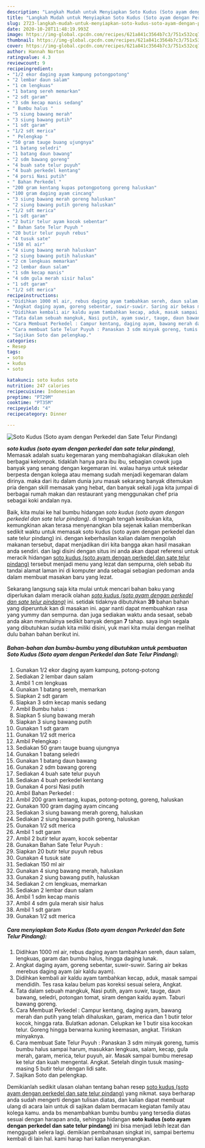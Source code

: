 ```yaml
---
description: "Langkah Mudah untuk Menyiapkan Soto Kudus (Soto ayam dengan Perkedel dan Sate Telur Pindang), Enak Banget"
title: "Langkah Mudah untuk Menyiapkan Soto Kudus (Soto ayam dengan Perkedel dan Sate Telur Pindang), Enak Banget"
slug: 2723-langkah-mudah-untuk-menyiapkan-soto-kudus-soto-ayam-dengan-perkedel-dan-sate-telur-pindang-enak-banget
date: 2020-10-28T11:48:19.993Z
image: https://img-global.cpcdn.com/recipes/621a841c3564b7c3/751x532cq70/soto-kudus-soto-ayam-dengan-perkedel-dan-sate-telur-pindang-foto-resep-utama.jpg
thumbnail: https://img-global.cpcdn.com/recipes/621a841c3564b7c3/751x532cq70/soto-kudus-soto-ayam-dengan-perkedel-dan-sate-telur-pindang-foto-resep-utama.jpg
cover: https://img-global.cpcdn.com/recipes/621a841c3564b7c3/751x532cq70/soto-kudus-soto-ayam-dengan-perkedel-dan-sate-telur-pindang-foto-resep-utama.jpg
author: Hannah Norton
ratingvalue: 4.3
reviewcount: 9
recipeingredient:
- "1/2 ekor daging ayam kampung potongpotong"
- "2 lembar daun salam"
- "1 cm lengkuas"
- "1 batang sereh memarkan"
- "2 sdt garam"
- "3 sdm kecap manis sedang"
- " Bumbu halus "
- "5 siung bawang merah"
- "3 siung bawang putih"
- "1 sdt garam"
- "1/2 sdt merica"
- " Pelengkap "
- "50 gram tauge buang ujungnya"
- "1 batang seledri"
- "1 batang daun bawang"
- "2 sdm bawang goreng"
- "4 buah sate telur puyuh"
- "4 buah perkedel kentang"
- "4 porsi Nasi putih"
- " Bahan Perkedel "
- "200 gram kentang kupas potongpotong goreng haluskan"
- "100 gram daging ayam cincang"
- "3 siung bawang merah goreng haluskan"
- "2 siung bawang putih goreng haluskan"
- "1/2 sdt merica"
- "1 sdt garam"
- "2 butir telur ayam kocok sebentar"
- " Bahan Sate Telur Puyuh "
- "20 butir telur puyuh rebus"
- "4 tusuk sate"
- "150 ml air"
- "4 siung bawang merah haluskan"
- "2 siung bawang putih haluskan"
- "2 cm lengkuas memarkan"
- "2 lembar daun salam"
- "1 sdm kecap manis"
- "4 sdm gula merah sisir halus"
- "1 sdt garam"
- "1/2 sdt merica"
recipeinstructions:
- "Didihkan 1000 ml air, rebus daging ayam tambahkan sereh, daun salam, lengkuas, garam dan bumbu halus, hingga daging lunak."
- "Angkat daging ayam, goreng sebentar, suwir-suwir. Saring air bekas merebus daging ayam (air kaldu ayam)."
- "Didihkan kembali air kaldu ayam tambahkan kecap, aduk, masak sampai mendidih. Tes rasa kalau belum pas koreksi sesuai selera, Angkat."
- "Tata dalam sebuah mangkuk, Nasi putih, ayam suwir, tauge, daun bawang, seledri, potongan tomat, siram dengan kaldu ayam. Taburi bawang goreng."
- "Cara Membuat Perkedel : Campur kentang, daging ayam, bawang merah dan putih yang telah dihaluskan, garam, merica dan 1 butir telor kocok, hingga rata. Bulatkan adonan. Celupkan ke 1 butir sisa kocokan telur. Goreng hingga berwarna kuning keemasan, angkat. Tiriskan minyaknya."
- "Cara membuat Sate Telur Puyuh : Panaskan 3 sdm minyak goreng, tumis bumbu halus sampai harum, masukkan lengkuas, salam, kecap, gula merah, garam, merica, telur puyuh, air. Masak sampai bumbu meresap ke telur dan kuah mengental. Angkat. Setelah dingin tusuk masing-masing 5 butir telur dengan lidi sate."
- "Sajikan Soto dan pelengkap."
categories:
- Resep
tags:
- soto
- kudus
- soto

katakunci: soto kudus soto 
nutrition: 247 calories
recipecuisine: Indonesian
preptime: "PT29M"
cooktime: "PT35M"
recipeyield: "4"
recipecategory: Dinner

---
```



![Soto Kudus (Soto ayam dengan Perkedel dan Sate Telur Pindang)](https://img-global.cpcdn.com/recipes/621a841c3564b7c3/751x532cq70/soto-kudus-soto-ayam-dengan-perkedel-dan-sate-telur-pindang-foto-resep-utama.jpg)

<b><i>soto kudus (soto ayam dengan perkedel dan sate telur pindang)</i></b>, Memasak adalah suatu kegemaran yang membahagiakan dilakukan oleh berbagai kelompok. tidaklah hanya para ibu ibu, sebagian cowok juga banyak yang senang dengan kegemaran ini. walau hanya untuk sekedar berpesta dengan kolega atau memang sudah menjadi kegemaran dalam dirinya. maka dari itu dalam dunia juru masak sekarang banyak ditemukan pria dengan skill memasak yang hebat, dan banyak sekali juga kita jumpai di berbagai rumah makan dan restaurant yang menggunakan chef pria sebagai koki andalan nya.

Baik, kita mulai ke hal bumbu hidangan <i>soto kudus (soto ayam dengan perkedel dan sate telur pindang)</i>. di tengah tengah kesibukan kita, kemungkinan akan terasa menyenangkan bila sejenak kalian memberikan sedikit waktu untuk memasak soto kudus (soto ayam dengan perkedel dan sate telur pindang) ini. dengan keberhasilan kalian dalam mengolah makanan tersebut, dapat menjadikan diri kita bangga akan hasil masakan anda sendiri. dan lagi disini dengan situs ini anda akan dapat referensi untuk meracik hidangan <u>soto kudus (soto ayam dengan perkedel dan sate telur pindang)</u> tersebut menjadi menu yang lezat dan sempurna, oleh sebab itu tandai alamat laman ini di komputer anda sebagai sebagian pedoman anda dalam membuat masakan baru yang lezat.




Sekarang langsung saja kita mulai untuk mencari bahan baku yang diperlukan dalam meracik olahan <u><i>soto kudus (soto ayam dengan perkedel dan sate telur pindang)</i></u> ini. setidak tidaknya dibutuhkan <b>39</b> bahan bahan yang diperuntuk kan di masakan ini. agar nanti dapat membuahkan rasa yang yummy dan sempurna. dan juga sediakan waktu anda sesaat, sebab anda akan memulainya sedikit banyak dengan <b>7</b> tahap. saya ingin segala yang dibutuhkan sudah kita miliki disini, yuk mari kita mulai dengan melihat dulu bahan bahan berikut ini.

<!--inarticleads1-->

##### Bahan-bahan dan bumbu-bumbu yang dibutuhkan untuk pembuatan Soto Kudus (Soto ayam dengan Perkedel dan Sate Telur Pindang):

1. Gunakan 1/2 ekor daging ayam kampung, potong-potong
1. Sediakan 2 lembar daun salam
1. Ambil 1 cm lengkuas
1. Gunakan 1 batang sereh, memarkan
1. Siapkan 2 sdt garam
1. Siapkan 3 sdm kecap manis sedang
1. Ambil  Bumbu halus :
1. Siapkan 5 siung bawang merah
1. Siapkan 3 siung bawang putih
1. Gunakan 1 sdt garam
1. Gunakan 1/2 sdt merica
1. Ambil  Pelengkap :
1. Sediakan 50 gram tauge buang ujungnya
1. Gunakan 1 batang seledri
1. Gunakan 1 batang daun bawang
1. Gunakan 2 sdm bawang goreng
1. Sediakan 4 buah sate telur puyuh
1. Sediakan 4 buah perkedel kentang
1. Gunakan 4 porsi Nasi putih
1. Ambil  Bahan Perkedel :
1. Ambil 200 gram kentang, kupas, potong-potong, goreng, haluskan
1. Gunakan 100 gram daging ayam cincang
1. Sediakan 3 siung bawang merah goreng, haluskan
1. Sediakan 2 siung bawang putih goreng, haluskan
1. Gunakan 1/2 sdt merica
1. Ambil 1 sdt garam
1. Ambil 2 butir telur ayam, kocok sebentar
1. Gunakan  Bahan Sate Telur Puyuh :
1. Siapkan 20 butir telur puyuh rebus
1. Gunakan 4 tusuk sate
1. Sediakan 150 ml air
1. Gunakan 4 siung bawang merah, haluskan
1. Gunakan 2 siung bawang putih, haluskan
1. Sediakan 2 cm lengkuas, memarkan
1. Sediakan 2 lembar daun salam
1. Ambil 1 sdm kecap manis
1. Ambil 4 sdm gula merah sisir halus
1. Ambil 1 sdt garam
1. Gunakan 1/2 sdt merica




<!--inarticleads2-->

##### Cara menyiapkan Soto Kudus (Soto ayam dengan Perkedel dan Sate Telur Pindang):

1. Didihkan 1000 ml air, rebus daging ayam tambahkan sereh, daun salam, lengkuas, garam dan bumbu halus, hingga daging lunak.
1. Angkat daging ayam, goreng sebentar, suwir-suwir. Saring air bekas merebus daging ayam (air kaldu ayam).
1. Didihkan kembali air kaldu ayam tambahkan kecap, aduk, masak sampai mendidih. Tes rasa kalau belum pas koreksi sesuai selera, Angkat.
1. Tata dalam sebuah mangkuk, Nasi putih, ayam suwir, tauge, daun bawang, seledri, potongan tomat, siram dengan kaldu ayam. Taburi bawang goreng.
1. Cara Membuat Perkedel : Campur kentang, daging ayam, bawang merah dan putih yang telah dihaluskan, garam, merica dan 1 butir telor kocok, hingga rata. Bulatkan adonan. Celupkan ke 1 butir sisa kocokan telur. Goreng hingga berwarna kuning keemasan, angkat. Tiriskan minyaknya.
1. Cara membuat Sate Telur Puyuh : Panaskan 3 sdm minyak goreng, tumis bumbu halus sampai harum, masukkan lengkuas, salam, kecap, gula merah, garam, merica, telur puyuh, air. Masak sampai bumbu meresap ke telur dan kuah mengental. Angkat. Setelah dingin tusuk masing-masing 5 butir telur dengan lidi sate.
1. Sajikan Soto dan pelengkap.




Demikianlah sedikit ulasan olahan tentang bahan resep <u>soto kudus (soto ayam dengan perkedel dan sate telur pindang)</u> yang nikmat. saya berharap anda sudah mengerti dengan tulisan diatas, dan kalian dapat membuat ulang di acara lain untuk di sajikan dalam bermacam kegiatan family atau kolega kamu. anda bs menambahkan bumbu bumbu yang tersedia diatas sesuai dengan harapan anda, sehingga hidangan <b>soto kudus (soto ayam dengan perkedel dan sate telur pindang)</b> ini bisa menjadi lebih lezat dan menggugah selera lagi. demikian pembahasan singkat ini, sampai bertemu kembali di lain hal. kami harap hari kalian menyenangkan.
